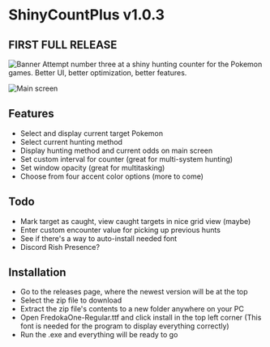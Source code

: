 # ShinyCountPlus v1.0.3
## FIRST FULL RELEASE
![Banner](https://i.imgur.com/bS5V0n2.png)
Attempt number three at a shiny hunting counter for the Pokemon games. Better UI, better optimization, better features.

![Main screen](https://i.imgur.com/5Oeibhx.png)

## Features
- Select and display current target Pokemon
- Select current hunting method
- Display hunting method and current odds on main screen
- Set custom interval for counter (great for multi-system hunting)
- Set window opacity (great for multitasking)
- Choose from four accent color options (more to come)

## Todo
- Mark target as caught, view caught targets in nice grid view (maybe)
- Enter custom encounter value for picking up previous hunts
- See if there's a way to auto-install needed font
- Discord Rish Presence?

## Installation
- Go to the releases page, where the newest version will be at the top
- Select the zip file to download
- Extract the zip file's contents to a new folder anywhere on your PC
- Open FredokaOne-Regular.ttf and click install in the top left corner (This font is needed for the program to display everything correctly)
- Run the .exe and everything will be ready to go
